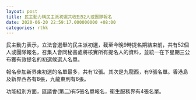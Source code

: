 ```yaml
---
layout: post
title: 民主動力稱民主派初選共收到52人或團隊報名
date: 2020-06-20 22:59:17.000000000 +08:00
categories: rthk
---
```


民主動力表示，立法會選舉的民主派初選，截至今晚9時提名期結束前，共有52個人或團隊報名，召集人會同秘書處將核實所有提名人的資料，並統一在下星期三公布獲有效提名的初選候選人名單。

報名參加新界東初選的名單最多，共有12張。其次是九龍西，有9張名單。香港島及新界西各有8張，九龍東則有6張。

功能組別方面，區議會(第二)有5張名單報名，衞生服務界有4張名單。
